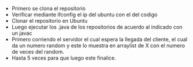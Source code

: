 - Primero se clona el repositorio 
- Verificar mediante ifconfig el ip del ubuntu con el del codigo
- Clonar el repositorio en Ubuntu
- Luego ejecutar los .java de los repositorios de acuerdo al indicado con un javac 
- Primero corriendo el servidor el cual espera la llegada del cliente, el cual da un numero random y este lo muestra en arraylist de X con el numero de veces del random.
- Hasta 5 veces para que luego este finalice.
